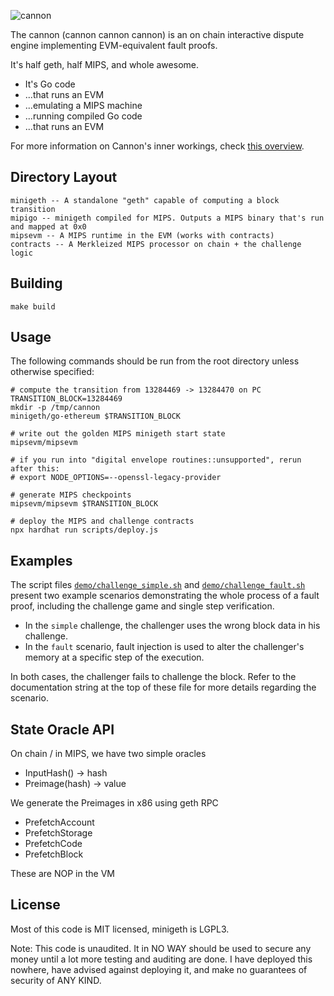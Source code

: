 <!--![cannon](https://upload.wikimedia.org/wikipedia/commons/8/80/Cannon%2C_Château_du_Haut-Koenigsbourg%2C_France.jpg)-->
<!--![cannon](https://cdn1.epicgames.com/ue/product/Featured/SCIFIWEAPONBUNDLE_featured-894x488-83fbc936b6d86edcbbe892b1a6780224.png)-->
<!--![cannon](https://static.wikia.nocookie.net/ageofempires/images/8/80/Bombard_cannon_aoe2DE.png/revision/latest/top-crop/width/360/height/360?cb=20200331021834)-->
![cannon](https://paradacreativa.es/wp-content/uploads/2021/05/Canon-orbital-GTA-01.jpg)

The cannon (cannon cannon cannon) is an on chain interactive dispute engine implementing EVM-equivalent fault proofs.

It's half geth, half MIPS, and whole awesome.

* It's Go code
* ...that runs an EVM
* ...emulating a MIPS machine
* ...running compiled Go code
* ...that runs an EVM

For more information on Cannon's inner workings, check [this overview][overview].

[overview]: https://github.com/ethereum-optimism/optimistic-specs/wiki/Cannon-Overview

## Directory Layout

```
minigeth -- A standalone "geth" capable of computing a block transition
mipigo -- minigeth compiled for MIPS. Outputs a MIPS binary that's run and mapped at 0x0
mipsevm -- A MIPS runtime in the EVM (works with contracts)
contracts -- A Merkleized MIPS processor on chain + the challenge logic
```

## Building

```
make build
```

## Usage

The following commands should be run from the root directory unless otherwise specified:

```
# compute the transition from 13284469 -> 13284470 on PC
TRANSITION_BLOCK=13284469
mkdir -p /tmp/cannon
minigeth/go-ethereum $TRANSITION_BLOCK

# write out the golden MIPS minigeth start state
mipsevm/mipsevm

# if you run into "digital envelope routines::unsupported", rerun after this:
# export NODE_OPTIONS=--openssl-legacy-provider

# generate MIPS checkpoints
mipsevm/mipsevm $TRANSITION_BLOCK

# deploy the MIPS and challenge contracts
npx hardhat run scripts/deploy.js
```

## Examples

The script files [`demo/challenge_simple.sh`](demo/challenge_simple.sh) and
[`demo/challenge_fault.sh`](demo/challenge_fault.sh) present two example scenarios demonstrating the
whole process of a fault proof, including the challenge game and single step verification.

- In the `simple` challenge, the challenger uses the wrong block data in his challenge.
- In the `fault` scenario, fault injection is used to alter the challenger's memory at a specific
  step of the execution.

In both cases, the challenger fails to challenge the block. Refer to the documentation string at the
top of these file for more details regarding the scenario.

## State Oracle API

On chain / in MIPS, we have two simple oracles

* InputHash() -> hash
* Preimage(hash) -> value

We generate the Preimages in x86 using geth RPC

* PrefetchAccount
* PrefetchStorage
* PrefetchCode
* PrefetchBlock

These are NOP in the VM

## License

Most of this code is MIT licensed, minigeth is LGPL3.

Note: This code is unaudited. It in NO WAY should be used to secure any money until a lot more
testing and auditing are done. I have deployed this nowhere, have advised against deploying it, and
make no guarantees of security of ANY KIND.
